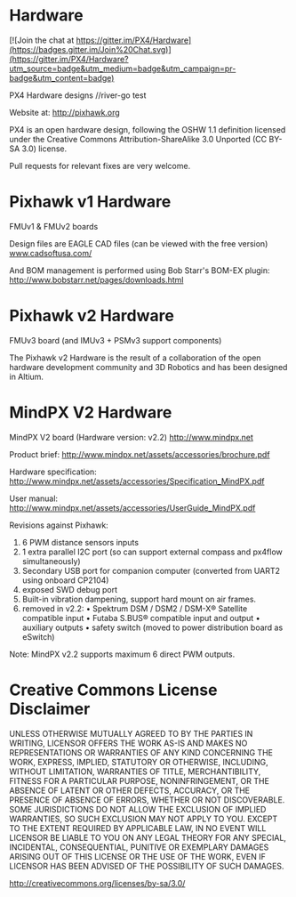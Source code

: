 Hardware
========

[![Join the chat at https://gitter.im/PX4/Hardware](https://badges.gitter.im/Join%20Chat.svg)](https://gitter.im/PX4/Hardware?utm_source=badge&utm_medium=badge&utm_campaign=pr-badge&utm_content=badge)

PX4 Hardware designs //river-go test

Website at: http://pixhawk.org

PX4 is an open hardware design, following the OSHW 1.1 definition licensed under the Creative Commons Attribution-ShareAlike 3.0 Unported (CC BY-SA 3.0) license.

Pull requests for relevant fixes are very welcome.

Pixhawk v1 Hardware
===================

FMUv1 & FMUv2 boards

Design files are EAGLE CAD files (can be viewed with the free version)
www.cadsoftusa.com/

And BOM management is performed using Bob Starr's BOM-EX plugin:
http://www.bobstarr.net/pages/downloads.html

Pixhawk v2 Hardware
===================

FMUv3 board (and IMUv3 + PSMv3 support components)

The Pixhawk v2 Hardware is the result of a collaboration of the open hardware development community and 3D Robotics and has been designed in Altium.

MindPX V2 Hardware
===================

MindPX V2 board (Hardware version:   v2.2)
http://www.mindpx.net

Product brief:
http://www.mindpx.net/assets/accessories/brochure.pdf

Hardware specification:
http://www.mindpx.net/assets/accessories/Specification_MindPX.pdf

User manual:
http://www.mindpx.net/assets/accessories/UserGuide_MindPX.pdf

Revisions against Pixhawk:

1. 6 PWM distance sensors inputs
2. 1 extra parallel I2C port (so can support external compass and px4flow simultaneously)
3. Secondary USB port  for companion computer (converted from UART2 using onboard CP2104)
4. exposed SWD debug port
5. Built-in vibration dampening, support hard mount on air frames.
6. removed in v2.2:
        • Spektrum DSM / DSM2 / DSM-X® Satellite compatible input
        • Futaba S.BUS® compatible input and output
        • auxiliary outputs
        • safety switch (moved to power distribution board as eSwitch)

Note: MindPX v2.2 supports maximum 6 direct PWM outputs.


Creative Commons License Disclaimer
===================================

UNLESS OTHERWISE MUTUALLY AGREED TO BY THE PARTIES IN WRITING, LICENSOR OFFERS THE WORK AS-IS AND MAKES NO REPRESENTATIONS OR WARRANTIES OF ANY KIND CONCERNING THE WORK, EXPRESS, IMPLIED, STATUTORY OR OTHERWISE, INCLUDING, WITHOUT LIMITATION, WARRANTIES OF TITLE, MERCHANTIBILITY, FITNESS FOR A PARTICULAR PURPOSE, NONINFRINGEMENT, OR THE ABSENCE OF LATENT OR OTHER DEFECTS, ACCURACY, OR THE PRESENCE OF ABSENCE OF ERRORS, WHETHER OR NOT DISCOVERABLE. SOME JURISDICTIONS DO NOT ALLOW THE EXCLUSION OF IMPLIED WARRANTIES, SO SUCH EXCLUSION MAY NOT APPLY TO YOU.
EXCEPT TO THE EXTENT REQUIRED BY APPLICABLE LAW, IN NO EVENT WILL LICENSOR BE LIABLE TO YOU ON ANY LEGAL THEORY FOR ANY SPECIAL, INCIDENTAL, CONSEQUENTIAL, PUNITIVE OR EXEMPLARY DAMAGES ARISING OUT OF THIS LICENSE OR THE USE OF THE WORK, EVEN IF LICENSOR HAS BEEN ADVISED OF THE POSSIBILITY OF SUCH DAMAGES.

http://creativecommons.org/licenses/by-sa/3.0/
